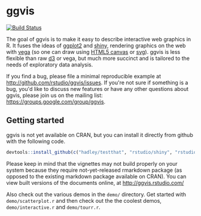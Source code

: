 # ggvis

[![Build Status](https://travis-ci.org/rstudio/ggvis.png?branch=master)](https://travis-ci.org/rstudio/ggvis)

The goal of ggvis is to make it easy to describe interactive web graphics in R. It fuses the ideas of [ggplot2](http://github.com/hadley/ggplot2) and [shiny](http://github.com/rstudio/shiny), rendering graphics on the web with [vega](https://github.com/trifacta/vega) (so one can draw using [HTML5 canvas](http://diveintohtml5.info/canvas.html) or [svg](http://en.wikipedia.org/wiki/Scalable_Vector_Graphics)).  ggvis is less flexible than raw [d3](http://d3js.org/) or vega, but much more succinct and is tailored to the needs of exploratory data analysis.

If you find a bug, please file a minimal reproducible example at http://github.com/rstudio/ggvis/issues. If you're not sure if something is a bug, you'd like to discuss new features or have any other questions about ggvis, please join us on the mailing list: https://groups.google.com/group/ggvis.

## Getting started

ggvis is not yet available on CRAN, but you can install it directly from github with the following code.

```R
devtools::install_github(c("hadley/testthat", "rstudio/shiny", "rstudio/ggvis"))
```

Please keep in mind that the vignettes may not build properly on your system because they require not-yet-released rmarkdown package (as opposed to the existing markdown package available on CRAN). You can view built versions of the documents online, at http://ggvis.rstudio.com/

Also check out the
various demos in the `demo/` directory. Get started with `demo/scatterplot.r`
and then check out the the coolest demos, `demo/interactive.r` and
`demo/tourr.r`.
